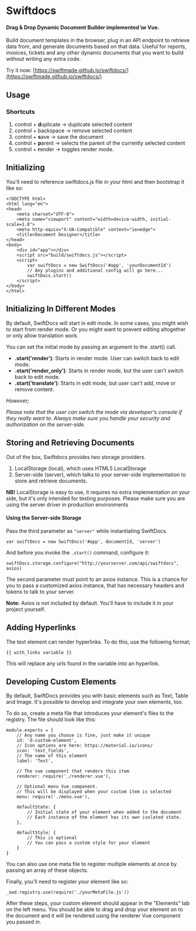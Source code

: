 Swiftdocs
===========

#### Drag & Drop Dynamic Document Builder implemented \w Vue.

Build document templates in the browser, plug in an API endpoint to retrieve data from, and generate documents based on that data.
Useful for reports, invoices, tickets and any other dynamic documents that you want to build without writing any extra code.

Try it now:
[https://swiftmade.github.io/swiftdocs/](https://swiftmade.github.io/swiftdocs/)

## Usage

### Shortcuts

1. control + **d**uplicate -> duplicate selected content
2. control + backspace -> remove selected content
3. control + **s**ave -> save the document
4. control + **p**arent -> selects the parent of the currently selected content
5. control + **r**ender -> toggles render mode.

## Initializing

You'll need to reference swiftdocs.js file in your html and then bootstrap it like so:
	
	<!DOCTYPE html>
	<html lang="en">
	<head>
	    <meta charset="UTF-8">
	    <meta name="viewport" content="width=device-width, initial-scale=1.0">
	    <meta http-equiv="X-UA-Compatible" content="ie=edge">
	    <title>Document Designer</title>
	</head>
	<body>
	    <div id="app"></div>
	    <script src="build/swiftdocs.js"></script>
	    <script>
	    	var swiftDocs = new SwiftDocs('#app', 'yourDocumentId')
	    	// Any plugins and additional config will go here...
	    	swiftDocs.start()
	    </script>
	</body>
	</html>

## Initializing In Different Modes

By default, SwiftDocs will start in edit mode. In some cases, you might wish to start from render mode.
Or you might want to prevent editing altogether or only allow translation work.

You can set the initial mode by passing an argument to the .start() call.

* **.start('render')**: Starts in render mode. User can switch back to edit mode.
* **.start('render_only')**: Starts in render mode, but the user can't switch back to edit mode.
* **.start('translate')**: Starts in edit mode, but user can't add, move or remove content.

*However;*

*Please note that the user can switch the mode via developer's console if they really want to.*
*Always make sure you handle your security and authorization on the server-side.*

## Storing and Retrieving Documents

Out of the box, Swiftdocs provides two storage providers.

1. LocalStorage (local), which uses HTML5 LocalStorage
2. Server-side (server), which talks to your server-side implementation to store and retrieve documents.

**NB!** LocalStorage is easy to use, it requires no extra implementation on your side, but it's only intended for testing purposes. Please make sure you are using the server driver in production environments

#### Using the Server-side Storage

Pass the third parameter as `"server"` while instantiating SwiftDocs.

	var swiftDocs = new SwiftDocs('#app', documentId, 'server')
	
And before you invoke the `.start()` command, configure it:

	swiftDocs.storage.configure("http://yourserver.com/api/swiftdocs", axios)

The second parameter must point to an axios instance. This is a chance for you to pass a customized axios instance, that has necessary headers and tokens to talk to your server.

**Note:** Axios is not included by default. You'll have to include it in your project yourself.

## Adding Hyperlinks

The text element can render hyperlinks. To do this, use the following format;

	{{ with_links variable }}

This will replace any urls found in the variable into an hyperlink.

## Developing Custom Elements

By default, SwiftDocs provides you with basic elements such as Text, Table and Image. It's possible to develop and integrate your own elements, too.

To do so, create a meta file that introduces your element's files to the registry. The file should look like this:

	module.exports = {
		// Any name you choose is fine, just make it unique
		id: 'd-custom-element',
		// Icon options are here: https://material.io/icons/
		icon: 'text_fields',
		// The name of this element
		label: 'Text',

		// The vue component that renders this item
		renderer: require('./renderer.vue'),

		// Optional menu Vue component.
		// This will be displayed when your custom item is selected
		menu: require('./menu.vue'),

		defaultState: {
			// Initial state of your element when added to the document
			// Each instance of the element has its own isolated state.
		},

		defaultStyle: {
			// This is optional
			// You can pass a custom style for your element   
		}
	}

You can also use one meta file to register multiple elements at once by passing an array of these objects.

Finally, you'll need to register your element like so:
	
	_swd.registry.use(require('./yourMetaFile.js'))
	
After these steps, your custom element should appear in the "Elements" tab on the left menu. You should be able to drag and drop your element on to the document and it will be rendered using the renderer Vue component you passed in.